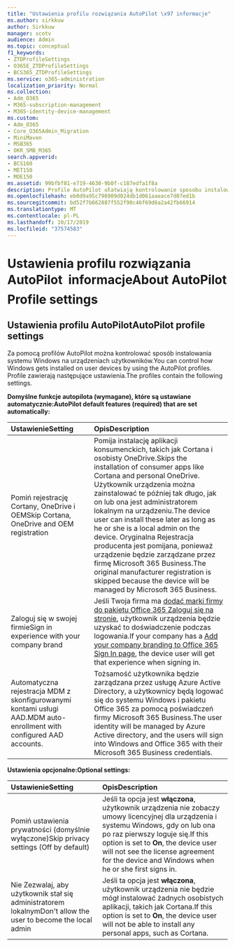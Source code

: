 ```yaml
---
title: "Ustawienia profilu rozwiązania AutoPilot \x97 informacje"
ms.author: sirkkuw
author: Sirkkuw
manager: scotv
audience: Admin
ms.topic: conceptual
f1_keywords:
- ZTDProfileSettings
- O365E_ZTDProfileSettings
- BCS365_ZTDProfileSettings
ms.service: o365-administration
localization_priority: Normal
ms.collection:
- Adm_O365
- M365-subscription-management
- M365-identity-device-management
ms.custom:
- Adm_O365
- Core_O365Admin_Migration
- MiniMaven
- MSB365
- OKR_SMB_M365
search.appverid:
- BCS160
- MET150
- MOE150
ms.assetid: 99bfbf81-e719-4630-9b0f-c187edfa1f8a
description: Profile AutoPilot ułatwiają kontrolowanie sposobu instalowania systemu Windows na urządzeniach użytkowników. Profile zawierają domyślne i opcjonalne ustawienia, takie jak Pomiń instalację Cortany.
ms.openlocfilehash: eb0d9a95c796909d024db1d061aaeace7d07ed1b
ms.sourcegitcommit: bd52f7b662887f552f90c46f69d6a2a42fb66914
ms.translationtype: MT
ms.contentlocale: pl-PL
ms.lasthandoff: 10/17/2019
ms.locfileid: "37574583"
---
```

# <a name="about-autopilot-profile-settings"></a><span data-ttu-id="62c49-104">Ustawienia profilu rozwiązania AutoPilot  informacje</span><span class="sxs-lookup"><span data-stu-id="62c49-104">About AutoPilot Profile settings</span></span>

## <a name="autopilot-profile-settings"></a><span data-ttu-id="62c49-105">Ustawienia profilu AutoPilot</span><span class="sxs-lookup"><span data-stu-id="62c49-105">AutoPilot profile settings</span></span>

<span data-ttu-id="62c49-106">Za pomocą profilów AutoPilot można kontrolować sposób instalowania systemu Windows na urządzeniach użytkowników.</span><span class="sxs-lookup"><span data-stu-id="62c49-106">You can control how Windows gets installed on user devices by using the AutoPilot profiles.</span></span> <span data-ttu-id="62c49-107">Profile zawierają następujące ustawienia.</span><span class="sxs-lookup"><span data-stu-id="62c49-107">The profiles contain the following settings.</span></span>
  
 <span data-ttu-id="62c49-108">**Domyślne funkcje autopilota (wymagane), które są ustawiane automatycznie:**</span><span class="sxs-lookup"><span data-stu-id="62c49-108">**AutoPilot default features (required) that are set automatically:**</span></span>
  
|<span data-ttu-id="62c49-109">**Ustawienie**</span><span class="sxs-lookup"><span data-stu-id="62c49-109">**Setting**</span></span>|<span data-ttu-id="62c49-110">**Opis**</span><span class="sxs-lookup"><span data-stu-id="62c49-110">**Description**</span></span>|
|:-----|:-----|
|<span data-ttu-id="62c49-111">Pomiń rejestrację Cortany, OneDrive i OEM</span><span class="sxs-lookup"><span data-stu-id="62c49-111">Skip Cortana, OneDrive and OEM registration</span></span>  <br/> |<span data-ttu-id="62c49-112">Pomija instalację aplikacji konsumenckich, takich jak Cortana i osobisty OneDrive.</span><span class="sxs-lookup"><span data-stu-id="62c49-112">Skips the installation of consumer apps like Cortana and personal OneDrive.</span></span> <span data-ttu-id="62c49-113">Użytkownik urządzenia można zainstalować te później tak długo, jak on lub ona jest administratorem lokalnym na urządzeniu.</span><span class="sxs-lookup"><span data-stu-id="62c49-113">The device user can install these later as long as he or she is a local admin on the device.</span></span> <span data-ttu-id="62c49-114">Oryginalna Rejestracja producenta jest pomijana, ponieważ urządzenie będzie zarządzane przez firmę Microsoft 365 Business.</span><span class="sxs-lookup"><span data-stu-id="62c49-114">The original manufacturer registration is skipped because the device will be managed by Microsoft 365 Business.</span></span>  <br/> |
|<span data-ttu-id="62c49-115">Zaloguj się w swojej firmie</span><span class="sxs-lookup"><span data-stu-id="62c49-115">Sign in experience with your company brand</span></span>  <br/> |<span data-ttu-id="62c49-116">Jeśli Twoja firma ma [dodać marki firmy do pakietu Office 365 Zaloguj się na stronie](https://support.office.com/article/a1229cdb-ce19-4da5-90c7-2b9b146aef0a), użytkownik urządzenia będzie uzyskać to doświadczenie podczas logowania.</span><span class="sxs-lookup"><span data-stu-id="62c49-116">If your company has a [Add your company branding to Office 365 Sign In page](https://support.office.com/article/a1229cdb-ce19-4da5-90c7-2b9b146aef0a), the device user will get that experience when signing in.</span></span>  <br/> |
|<span data-ttu-id="62c49-117">Automatyczna rejestracja MDM z skonfigurowanymi kontami usługi AAD.</span><span class="sxs-lookup"><span data-stu-id="62c49-117">MDM auto-enrollment with configured AAD accounts.</span></span>  <br/> |<span data-ttu-id="62c49-118">Tożsamość użytkownika będzie zarządzana przez usługę Azure Active Directory, a użytkownicy będą logować się do systemu Windows i pakietu Office 365 za pomocą poświadczeń firmy Microsoft 365 Business.</span><span class="sxs-lookup"><span data-stu-id="62c49-118">The user identity will be managed by Azure Active directory, and the users will sign into Windows and Office 365 with their Microsoft 365 Business credentials.</span></span>  <br/> |
   
 <span data-ttu-id="62c49-119">**Ustawienia opcjonalne:**</span><span class="sxs-lookup"><span data-stu-id="62c49-119">**Optional settings:**</span></span>
  
|<span data-ttu-id="62c49-120">**Ustawienie**</span><span class="sxs-lookup"><span data-stu-id="62c49-120">**Setting**</span></span>|<span data-ttu-id="62c49-121">**Opis**</span><span class="sxs-lookup"><span data-stu-id="62c49-121">**Description**</span></span>|
|:-----|:-----|
|<span data-ttu-id="62c49-122">Pomiń ustawienia prywatności (domyślnie wyłączone)</span><span class="sxs-lookup"><span data-stu-id="62c49-122">Skip privacy settings (Off by default)</span></span>  <br/> |<span data-ttu-id="62c49-123">Jeśli ta opcja jest **włączona**, użytkownik urządzenia nie zobaczy umowy licencyjnej dla urządzenia i systemu Windows, gdy on lub ona po raz pierwszy loguje się.</span><span class="sxs-lookup"><span data-stu-id="62c49-123">If this option is set to **On**, the device user will not see the license agreement for the device and Windows when he or she first signs in.</span></span>  <br/> |
|<span data-ttu-id="62c49-124">Nie Zezwalaj, aby użytkownik stał się administratorem lokalnym</span><span class="sxs-lookup"><span data-stu-id="62c49-124">Don't allow the user to become the local admin</span></span>  <br/> |<span data-ttu-id="62c49-125">Jeśli ta opcja jest **włączona**, użytkownik urządzenia nie będzie mógł instalować żadnych osobistych aplikacji, takich jak Cortana.</span><span class="sxs-lookup"><span data-stu-id="62c49-125">If this option is set to **On**, the device user will not be able to install any personal apps, such as Cortana.</span></span>  <br/> |
   
